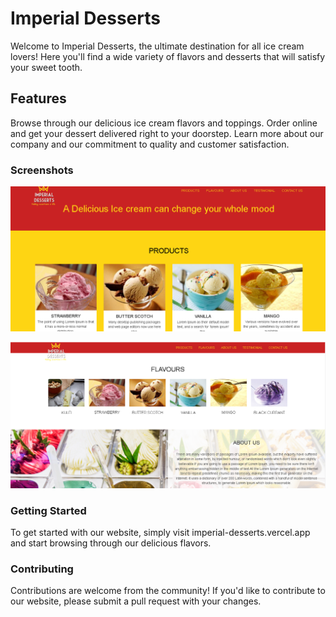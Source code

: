 # Imperial Desserts

Welcome to Imperial Desserts, the ultimate destination for all ice cream lovers! Here you'll find a wide variety of flavors and desserts that will satisfy your sweet tooth.

## Features
Browse through our delicious ice cream flavors and toppings.
Order online and get your dessert delivered right to your doorstep.
Learn more about our company and our commitment to quality and customer satisfaction.

### Screenshots
![Home Page](/images/preview%201.PNG )

![Flavors Page](/images/preview%202.PNG)

### Getting Started
To get started with our website, simply visit imperial-desserts.vercel.app and start browsing through our delicious flavors.

### Contributing
Contributions are welcome from the community! If you'd like to contribute to our website, please submit a pull request with your changes.






